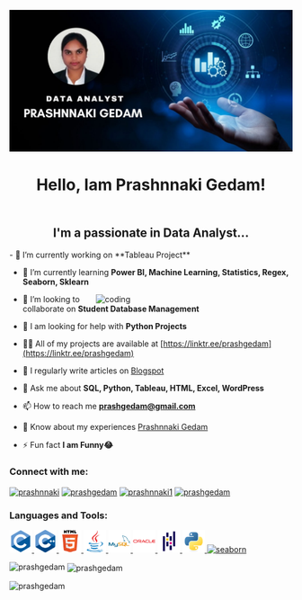 ![logo](https://github.com/prashgedam/prashgedam/blob/main/bannerprash1.jpg)
<html lang="en">
<head>
    <meta charset="UTF-8">
    <meta name="viewport" content="width=device-width, initial-scale=1.0">
</head>
<body>
    <header>
        <h1>Hello, Iam Prashnnaki Gedam!</h1>
    </header>
    <section>
       <h2><center>I'm a passionate in Data Analyst...</center></h2>
    </section>
- 🔭 I’m currently working on **Tableau Project**

- 🌱 I’m currently learning **Power BI, Machine Learning, Statistics, Regex, Seaborn, Sklearn**

  <img align="right" alt="coding" width="350" src="https://i.pinimg.com/originals/e7/26/c7/e726c74ac081eed50feee1433d12c998.gif">

- 👯 I’m looking to collaborate on **Student Database Management**

- 🤝 I am looking for help with **Python Projects**

- 👨‍💻 All of my projects are available at [https://linktr.ee/prashgedam](https://linktr.ee/prashgedam)

- 📝 I regularly write articles on [Blogspot](https://prashgedam.blogspot.com/)

- 💬 Ask me about **SQL, Python, Tableau, HTML, Excel, WordPress**

- 📫 How to reach me **prashgedam@gmail.com**

- 📄 Know about my experiences [Prashnnaki Gedam](http://bit.ly/prashgedam)

- ⚡ Fun fact **I am Funny😂**

<h3 align="left">Connect with me:</h3>
<p align="left">
<a href="https://twitter.com/prashnnaki" target="blank"><img align="center" src="https://raw.githubusercontent.com/rahuldkjain/github-profile-readme-generator/master/src/images/icons/Social/twitter.svg" alt="prashnnaki" height="30" width="40" /></a>
<a href="https://linkedin.com/in/prashgedam" target="blank"><img align="center" src="https://raw.githubusercontent.com/rahuldkjain/github-profile-readme-generator/master/src/images/icons/Social/linked-in-alt.svg" alt="prashgedam" height="30" width="40" /></a>
<a href="https://fb.com/prashnnaki1" target="blank"><img align="center" src="https://raw.githubusercontent.com/rahuldkjain/github-profile-readme-generator/master/src/images/icons/Social/facebook.svg" alt="prashnnaki1" height="30" width="40" /></a>
<a href="https://www.hackerrank.com/prashgedam" target="blank"><img align="center" src="https://raw.githubusercontent.com/rahuldkjain/github-profile-readme-generator/master/src/images/icons/Social/hackerrank.svg" alt="prashgedam" height="30" width="40" /></a>
</p>

<h3 align="left">Languages and Tools:</h3>
<p align="left"> <a href="https://www.cprogramming.com/" target="_blank" rel="noreferrer"> <img src="https://raw.githubusercontent.com/devicons/devicon/master/icons/c/c-original.svg" alt="c" width="40" height="40"/> </a> <a href="https://www.w3schools.com/cpp/" target="_blank" rel="noreferrer"> <img src="https://raw.githubusercontent.com/devicons/devicon/master/icons/cplusplus/cplusplus-original.svg" alt="cplusplus" width="40" height="40"/> </a> <a href="https://www.w3.org/html/" target="_blank" rel="noreferrer"> <img src="https://raw.githubusercontent.com/devicons/devicon/master/icons/html5/html5-original-wordmark.svg" alt="html5" width="40" height="40"/> </a> <a href="https://www.java.com" target="_blank" rel="noreferrer"> <img src="https://raw.githubusercontent.com/devicons/devicon/master/icons/java/java-original.svg" alt="java" width="40" height="40"/> </a> <a href="https://www.mysql.com/" target="_blank" rel="noreferrer"> <img src="https://raw.githubusercontent.com/devicons/devicon/master/icons/mysql/mysql-original-wordmark.svg" alt="mysql" width="40" height="40"/> </a> <a href="https://www.oracle.com/" target="_blank" rel="noreferrer"> <img src="https://raw.githubusercontent.com/devicons/devicon/master/icons/oracle/oracle-original.svg" alt="oracle" width="40" height="40"/> </a> <a href="https://pandas.pydata.org/" target="_blank" rel="noreferrer"> <img src="https://raw.githubusercontent.com/devicons/devicon/2ae2a900d2f041da66e950e4d48052658d850630/icons/pandas/pandas-original.svg" alt="pandas" width="40" height="40"/> </a> <a href="https://www.python.org" target="_blank" rel="noreferrer"> <img src="https://raw.githubusercontent.com/devicons/devicon/master/icons/python/python-original.svg" alt="python" width="40" height="40"/> </a> <a href="https://seaborn.pydata.org/" target="_blank" rel="noreferrer"> <img src="https://seaborn.pydata.org/_images/logo-mark-lightbg.svg" alt="seaborn" width="40" height="40"/> </a> </p>

<p><img align="left" src="https://github-readme-stats.vercel.app/api/top-langs?username=prashgedam&show_icons=true&locale=en&layout=compact" alt="prashgedam" /></p>

<p>&nbsp;<img align="center" src="https://github-readme-stats.vercel.app/api?username=prashgedam&show_icons=true&locale=en" alt="prashgedam" /></p>

<p><img align="center" src="https://github-readme-streak-stats.herokuapp.com/?user=prashgedam&" alt="prashgedam" /></p>
